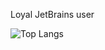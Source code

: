 Loyal JetBrains user

![Top Langs](https://github-readme-stats-wine-nu.vercel.app/api/top-langs/?username=waresnew&layout=compact&size_weight=0.5&count_weight=0.5)
